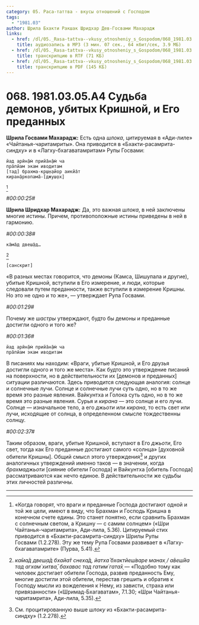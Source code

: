 ```yaml
---
category: 05. Раса-таттва - вкусы отношений с Господом
tags:
  - "1981.03"
author: Шрила Бхакти Ракшак Шридхар Дев-Госвами Махарадж
links:
  - href: /dl/05._Rasa-tattva--vkusy_otnosheniy_s_Gospodom/068_1981.03.05.A4_SridharMj_Sudba_demonov_ubityh_Krishnoy_i_Yego_predannyh.mp3
    title: аудиозапись в MP3 (3 мин. 07 сек., 64 кбит/сек, 3.9 МБ)
  - href: /dl/05._Rasa-tattva--vkusy_otnosheniy_s_Gospodom/068_1981.03.05.A4_SridharMj_Sudba_demonov_ubityh_Krishnoy_i_Yego_predannyh.rtf
    title: транскрипцию в RTF (71 КБ)
  - href: /dl/05._Rasa-tattva--vkusy_otnosheniy_s_Gospodom/068_1981.03.05.A4_SridharMj_Sudba_demonov_ubityh_Krishnoy_i_Yego_predannyh.pdf
    title: транскрипцию в PDF (145 КБ)
---
```


# 068. 1981.03.05.A4 Судьба демонов, убитых Кришной, и Его преданных

**Шрила Госвами Махарадж:** Есть одна *шлока*, цитируемая в «Ади-лиле» «Чайтанья-чаритамриты». Она приводится в «Бхакти-расамрита-синдху» и в «Лагху-бхагаватамритам» Рупы Госвами:

    йад арӣн̣а̄м̇ прийа̄н̣а̄м̇ ча
    пра̄пйам экам иводитам
    [тад] брахма-кр̣ш̣н̣айор аикйа̄т
    киран̣а̄ркопама̄-[джуш̣ох̣]
[^_ftn1]

*#00:00:25#*

**Шрила Шридхар Махарадж:** Да, это важная *шлока*, в ней заключены многие истины. Причем, противоположные истины приведены в ней в гармонию.

*#00:00:38#*

    ка̄ма̄д двеш̣а̄д…
[^_ftn2]

    [санскрит]

«В разных местах говорится, что демоны (Камса, Шишупала и другие), убитые Кришной, вступили в Его измерение, и люди, которые следовали путем преданности, также вступили в измерение Кришны. Но это не одно и то же», — утверждает Рупа Госвами.

*#00:01:29#*

Почему же *шастры* утверждают, будто бы демоны и преданные достигли одного и того же?

*#00:01:36#*

    йад арӣн̣а̄м̇ прийа̄н̣а̄м̇ ча
    пра̄пйам экам иводитам

В писаниях мы находим: «Враги, убитые Кришной, и Его друзья достигли одного и того же места». Как будто это утверждение писаний на поверхности, но в действительности их [демонов и преданных] ситуации различаются. Здесь приводится следующая аналогия: солнце и солнечные лучи. Солнце и солнечные лучи суть одно, но в то же время это разные явления. Вайкунтха и Голока суть одно, но в то же время это разные явления. Сурья и *кирана* — это солнце и его лучи. Солнце — изначальное тело, а его *джьоти* или *кирана*, то есть свет или лучи, исходящие от солнца, в определенном смысле тождественны солнцу.

*#00:02:37#*

Таким образом, враги, убитые Кришной, вступают в Его *джьоти*, Его свет, тогда как Его преданные достигают самого «солнца» [духовной обители Кришны]. Общий смысл этого утверждения[^_ftn3] и других аналогичных утверждений именно таков — в значении, когда *брахмаджьоти* [сияние обители Господа] и Вайкунтха [обитель Господа] рассматриваются как нечто единое. В действительности же судьбы этих личностей различны.

---

[^_ftn1]: «Когда говорят, что враги и преданные Господа достигают одной и той же цели, имеют в виду, что Брахман и Господь Кришна в конечном счете едины. Это станет понятно, если сравнить Брахман с солнечным светом, а Кришну — с самим солнцем» («Шри Чайтанья-чаритамрита», Ади-лила, 5.36). Цитируемый стих приводится в «Бхакти-расамрита-синдху» Шрилы Рупы Госвами (1.2.278). Эту же тему Рупа Госвами развивает в «Лагху-бхагаватамрите» (Пурва, 5.41).

[^_ftn2]: *ка̄ма̄д двеш̣а̄д бхайа̄т снеха̄д, йатха̄ бхактйеш́варе манах̣ / а̄веш́йа тад агхам̇ хитва̄, бахавас тад гатим̇ гата̄х̣* — «Подобно тому как человек достигает обители Господа, развив преданность Ему, многие достигли этой обители, перестав грешить и обратив к Господу мысли из вожделения к Нему, из зависти, страха или привязанности» («Шримад-Бхагаватам», 7.1.30; «Шри Чайтанья-чаритамрита», Ади-лила, 5.35).

[^_ftn3]: См. процитированную выше *шлоку* из «Бхакти-расамрита-синдху» (1.2.278).

